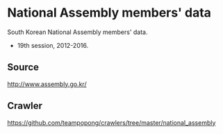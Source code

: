 National Assembly members' data
===============================

South Korean National Assembly members' data.
- 19th session, 2012-2016.

## Source
http://www.assembly.go.kr/

## Crawler
https://github.com/teampopong/crawlers/tree/master/national_assembly
